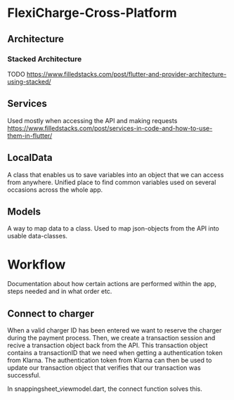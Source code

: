 # FlexiCharge-Cross-Platform
## Architecture
### Stacked Architecture
TODO
https://www.filledstacks.com/post/flutter-and-provider-architecture-using-stacked/

## Services
Used mostly when accessing the API and making requests
https://www.filledstacks.com/post/services-in-code-and-how-to-use-them-in-flutter/

## LocalData
A class that enables us to save variables into an object that we can access from anywhere. Unified place to find common variables used on several occasions across the whole app.

## Models
A way to map data to a class. Used to map json-objects from the API into usable data-classes.

# Workflow
Documentation about how certain actions are performed within the app, steps needed and in what order etc.
## Connect to charger
When a valid charger ID has been entered we want to reserve the charger during the payment process.
Then, we create a transaction session and recive a transaction object back from the API.
This transaction object contains a transactionID that we need when getting a authentication token from Klarna.
The authentication token from Klarna can then be used to update our transaction object that verifies that our transaction was successful.

In snappingsheet_viewmodel.dart, the connect function solves this.
